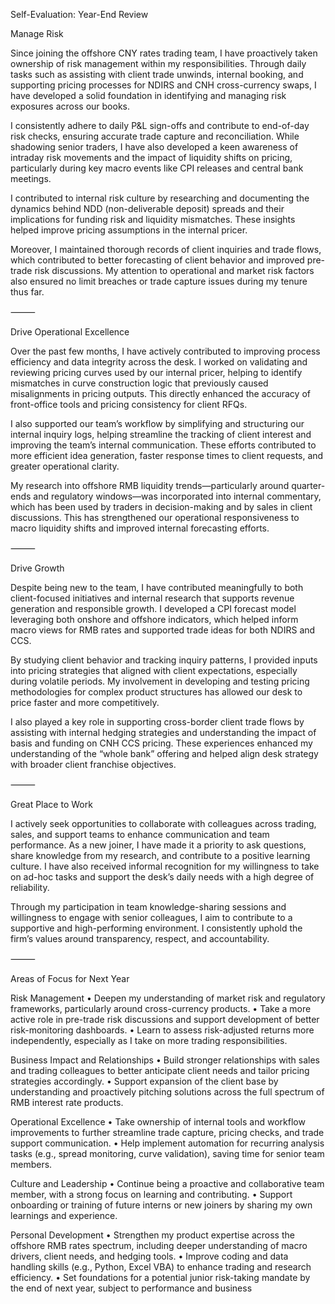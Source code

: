 

Self-Evaluation: Year-End Review

Manage Risk

Since joining the offshore CNY rates trading team, I have proactively taken ownership of risk management within my responsibilities. Through daily tasks such as assisting with client trade unwinds, internal booking, and supporting pricing processes for NDIRS and CNH cross-currency swaps, I have developed a solid foundation in identifying and managing risk exposures across our books.

I consistently adhere to daily P&L sign-offs and contribute to end-of-day risk checks, ensuring accurate trade capture and reconciliation. While shadowing senior traders, I have also developed a keen awareness of intraday risk movements and the impact of liquidity shifts on pricing, particularly during key macro events like CPI releases and central bank meetings.

I contributed to internal risk culture by researching and documenting the dynamics behind NDD (non-deliverable deposit) spreads and their implications for funding risk and liquidity mismatches. These insights helped improve pricing assumptions in the internal pricer.

Moreover, I maintained thorough records of client inquiries and trade flows, which contributed to better forecasting of client behavior and improved pre-trade risk discussions. My attention to operational and market risk factors also ensured no limit breaches or trade capture issues during my tenure thus far.

⸻

Drive Operational Excellence

Over the past few months, I have actively contributed to improving process efficiency and data integrity across the desk. I worked on validating and reviewing pricing curves used by our internal pricer, helping to identify mismatches in curve construction logic that previously caused misalignments in pricing outputs. This directly enhanced the accuracy of front-office tools and pricing consistency for client RFQs.

I also supported our team’s workflow by simplifying and structuring our internal inquiry logs, helping streamline the tracking of client interest and improving the team’s internal communication. These efforts contributed to more efficient idea generation, faster response times to client requests, and greater operational clarity.

My research into offshore RMB liquidity trends—particularly around quarter-ends and regulatory windows—was incorporated into internal commentary, which has been used by traders in decision-making and by sales in client discussions. This has strengthened our operational responsiveness to macro liquidity shifts and improved internal forecasting efforts.

⸻

Drive Growth

Despite being new to the team, I have contributed meaningfully to both client-focused initiatives and internal research that supports revenue generation and responsible growth. I developed a CPI forecast model leveraging both onshore and offshore indicators, which helped inform macro views for RMB rates and supported trade ideas for both NDIRS and CCS.

By studying client behavior and tracking inquiry patterns, I provided inputs into pricing strategies that aligned with client expectations, especially during volatile periods. My involvement in developing and testing pricing methodologies for complex product structures has allowed our desk to price faster and more competitively.

I also played a key role in supporting cross-border client trade flows by assisting with internal hedging strategies and understanding the impact of basis and funding on CNH CCS pricing. These experiences enhanced my understanding of the “whole bank” offering and helped align desk strategy with broader client franchise objectives.

⸻

Great Place to Work

I actively seek opportunities to collaborate with colleagues across trading, sales, and support teams to enhance communication and team performance. As a new joiner, I have made it a priority to ask questions, share knowledge from my research, and contribute to a positive learning culture. I have also received informal recognition for my willingness to take on ad-hoc tasks and support the desk’s daily needs with a high degree of reliability.

Through my participation in team knowledge-sharing sessions and willingness to engage with senior colleagues, I aim to contribute to a supportive and high-performing environment. I consistently uphold the firm’s values around transparency, respect, and accountability.

⸻

Areas of Focus for Next Year

Risk Management
	•	Deepen my understanding of market risk and regulatory frameworks, particularly around cross-currency products.
	•	Take a more active role in pre-trade risk discussions and support development of better risk-monitoring dashboards.
	•	Learn to assess risk-adjusted returns more independently, especially as I take on more trading responsibilities.

Business Impact and Relationships
	•	Build stronger relationships with sales and trading colleagues to better anticipate client needs and tailor pricing strategies accordingly.
	•	Support expansion of the client base by understanding and proactively pitching solutions across the full spectrum of RMB interest rate products.

Operational Excellence
	•	Take ownership of internal tools and workflow improvements to further streamline trade capture, pricing checks, and trade support communication.
	•	Help implement automation for recurring analysis tasks (e.g., spread monitoring, curve validation), saving time for senior team members.

Culture and Leadership
	•	Continue being a proactive and collaborative team member, with a strong focus on learning and contributing.
	•	Support onboarding or training of future interns or new joiners by sharing my own learnings and experience.

Personal Development
	•	Strengthen my product expertise across the offshore RMB rates spectrum, including deeper understanding of macro drivers, client needs, and hedging tools.
	•	Improve coding and data handling skills (e.g., Python, Excel VBA) to enhance trading and research efficiency.
	•	Set foundations for a potential junior risk-taking mandate by the end of next year, subject to performance and business 

